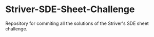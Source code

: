 # Striver-SDE-Sheet-Challenge
Repository for commiting all the solutions of the Striver's SDE sheet challenge.
